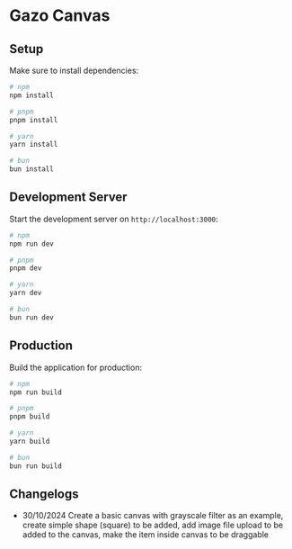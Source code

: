 # Gazo Canvas

## Setup

Make sure to install dependencies:

```bash
# npm
npm install

# pnpm
pnpm install

# yarn
yarn install

# bun
bun install
```

## Development Server

Start the development server on `http://localhost:3000`:

```bash
# npm
npm run dev

# pnpm
pnpm dev

# yarn
yarn dev

# bun
bun run dev
```

## Production

Build the application for production:

```bash
# npm
npm run build

# pnpm
pnpm build

# yarn
yarn build

# bun
bun run build
```

## Changelogs

 - 30/10/2024
 Create a basic canvas with grayscale filter as an example, create simple shape (square) to be added, add image file upload to be added to the canvas, make the item inside canvas to be draggable


